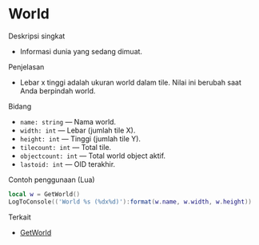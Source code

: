 # World

Deskripsi singkat
- Informasi dunia yang sedang dimuat.

Penjelasan
- Lebar x tinggi adalah ukuran world dalam tile. Nilai ini berubah saat Anda berpindah world.

Bidang
- `name: string` — Nama world.
- `width: int` — Lebar (jumlah tile X).
- `height: int` — Tinggi (jumlah tile Y).
- `tilecount: int` — Total tile.
- `objectcount: int` — Total world object aktif.
- `lastoid: int` — OID terakhir.

Contoh penggunaan (Lua)
```lua
local w = GetWorld()
LogToConsole(('World %s (%dx%d)'):format(w.name, w.width, w.height))
```

Terkait
- [GetWorld](../functions/GetWorld.md)
